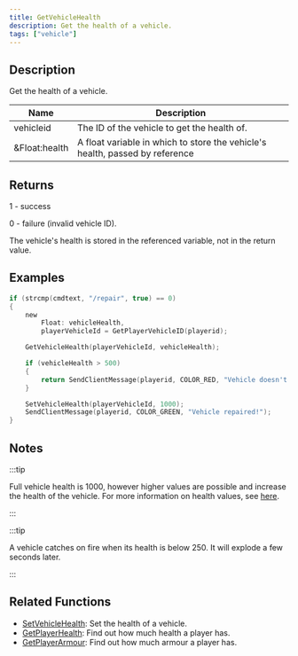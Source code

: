 ```yaml
---
title: GetVehicleHealth
description: Get the health of a vehicle.
tags: ["vehicle"]
---
```


## Description

Get the health of a vehicle.

| Name          | Description                                                                  |
| ------------- | ---------------------------------------------------------------------------- |
| vehicleid     | The ID of the vehicle to get the health of.                                  |
| &Float:health | A float variable in which to store the vehicle's health, passed by reference |

## Returns

1 - success

0 - failure (invalid vehicle ID).

The vehicle's health is stored in the referenced variable, not in the return value.

## Examples

```c
if (strcmp(cmdtext, "/repair", true) == 0)
{
    new
        Float: vehicleHealth,
        playerVehicleId = GetPlayerVehicleID(playerid);

    GetVehicleHealth(playerVehicleId, vehicleHealth);

    if (vehicleHealth > 500)
    {
        return SendClientMessage(playerid, COLOR_RED, "Vehicle doesn't need repairing!");
    }

    SetVehicleHealth(playerVehicleId, 1000);
    SendClientMessage(playerid, COLOR_GREEN, "Vehicle repaired!");
}
```

## Notes

:::tip

Full vehicle health is 1000, however higher values are possible and increase the health of the vehicle. For more information on health values, see [here](../resources/vehiclehealth).

:::

:::tip

A vehicle catches on fire when its health is below 250. It will explode a few seconds later.

:::

## Related Functions

- [SetVehicleHealth](SetVehicleHealth): Set the health of a vehicle.
- [GetPlayerHealth](GetPlayerHealth): Find out how much health a player has.
- [GetPlayerArmour](GetPlayerArmour): Find out how much armour a player has.
